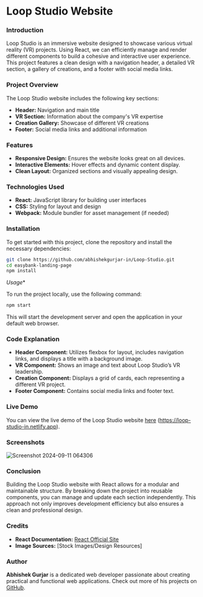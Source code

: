 # Loop Studio Website

### Introduction

Loop Studio is an immersive website designed to showcase various virtual reality (VR) projects. Using React, we can efficiently manage and render different components to build a cohesive and interactive user experience. This project features a clean design with a navigation header, a detailed VR section, a gallery of creations, and a footer with social media links.

### Project Overview

The Loop Studio website includes the following key sections:
- **Header:** Navigation and main title
- **VR Section:** Information about the company's VR expertise
- **Creation Gallery:** Showcase of different VR creations
- **Footer:** Social media links and additional information

### Features

- **Responsive Design:** Ensures the website looks great on all devices.
- **Interactive Elements:** Hover effects and dynamic content display.
- **Clean Layout:** Organized sections and visually appealing design.

### Technologies Used

- **React:** JavaScript library for building user interfaces
- **CSS:** Styling for layout and design
- **Webpack:** Module bundler for asset management (if needed)

### Installation

To get started with this project, clone the repository and install the necessary dependencies:

```bash
git clone https://github.com/abhishekgurjar-in/Loop-Studio.git
cd easybank-landing-page
npm install
```

*Usage**

To run the project locally, use the following command:

```bash
npm start
```

This will start the development server and open the application in your default web browser.


### Code Explanation

- **Header Component:** Utilizes flexbox for layout, includes navigation links, and displays a title with a background image.
- **VR Component:** Shows an image and text about Loop Studio’s VR leadership.
- **Creation Component:** Displays a grid of cards, each representing a different VR project.
- **Footer Component:** Contains social media links and footer text.

### Live Demo

You can view the live demo of the Loop Studio website [here](#) (https://loop-studio-in.netlify.app).

### Screenshots
![Screenshot 2024-09-11 064306](https://github.com/user-attachments/assets/24137541-943a-4175-bf51-dc51285fff9c)



### Conclusion


Building the Loop Studio website with React allows for a modular and maintainable structure. By breaking down the project into reusable components, you can manage and update each section independently. This approach not only improves development efficiency but also ensures a clean and professional design.

### Credits

- **React Documentation:** [React Official Site](https://reactjs.org/)
- **Image Sources:** [Stock Images/Design Resources]

### Author

**Abhishek Gurjar** is a dedicated web developer passionate about creating practical and functional web applications. Check out more of his projects on [GitHub](https://github.com/abhishekgurjar-in).
